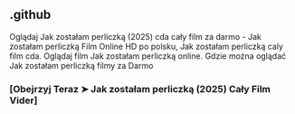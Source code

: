 ## .github

Oglądaj Jak zostałam perliczką (2025) cda cały film za darmo - Jak zostałam perliczką Film Online HD po polsku, Jak zostałam perliczką caly film cda. Oglądaj film Jak zostałam perliczką online. Gdzie można oglądać Jak zostałam perliczką filmy za Darmo

### [Obejrzyj Teraz ➤ Jak zostałam perliczką (2025) Cały Film Vider]
